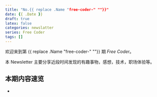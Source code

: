 ```yaml
---
title: "No.{{ replace .Name "free-coder-" ""}}"
date: {{ .Date }}
draft: true
latex: false
categories: newslatter
series: Free Coder
tags: [] 
---
```


欢迎来到第 {{ replace .Name "free-coder-" ""}} 期 *Free Coder*。

本 Newsletter 主要分享近段时间发现的有趣事物，感想，技术，职场体验等。

## 本期内容速览

- 

<!--more-->

## 
